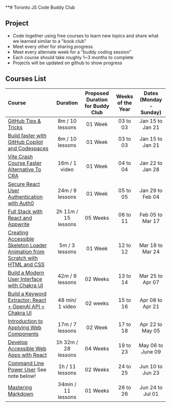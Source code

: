 **# Toronto JS Code Buddy Club

## Project
- Code together using free courses to learn new topics and share what we learned  similar to a "book club"
- Meet every other for sharing progress
- Meet every alternate week for a "buddy coding session"
- Each course should take roughly 1~3 months to complete
- Projects will be updated on github to show progress

## Courses List

| Course | Duration | Proposed Duration for Buddy Club | Weeks of the Year | Dates (Monday - Sunday) |
| :--- | :---: | :---: | :---: | :---: |
| [GitHub Tips & Tricks](https://egghead.io/courses/github-tips-tricks-6fc4) | 8m / 10 lessons | 01 Week | 03 to 03 | Jan 15 to Jan 21 |
| [Build faster with GitHub Copilot and Codespaces](https://youtu.be/Lseaqxg8NaY?si=qblR8Am2hJlhcn0Q) | 8m / 10 lessons | 01 Week | 03 to 03 | Jan 15 to Jan 21 |
| [Vite Crash Course Faster Alternative To CRA](https://youtu.be/Lseaqxg8NaY?si=qblR8Am2hJlhcn0Qhttps://www.youtube.com/watch?v=89NJdbYTgJ8) | 16m / 1 video | 01 Week | 04 to 04 | Jan 22 to Jan 28 | 
|[Secure React User Authentication with Auth0](https://egghead.io/courses/secure-react-user-authentication-with-auth0-5e17e718) | 24m / 9 lessons | 01 Week | 05 to 05 | Jan 29 to Feb 04 |
| [Full Stack with React and Appwrite](https://egghead.io/courses/full-stack-with-react-and-appwrite-e1e46f61) | 2h 11m / 15 lessons | 05 Weeks | 06 to 11 | Feb 05 to Mar 17 |
| [Creating Accessible Skeleton Loader Animation from Scratch with HTML and CSS](https://egghead.io/courses/creating-accessible-skeleton-loader-animation-from-scratch-with-html-and-css-4b3d6427) | 5m / 3 lessons | 01 Week | 12 to 12 | Mar 18 to Mar 24 |
| [Build a Modern User Interface with Chakra UI](https://egghead.io/courses/build-a-modern-user-interface-with-chakra-ui-fac68106) | 42m / 9 lessons | 02 Weeks |  13 to 14 | Mar 25 to Apr 07 |
| [Build a Keyword Extractor: React + OpenAI API + Chakra UI](https://youtu.be/jJNPPP2YEdM?si=FT7l6K41OIj76Ubr)| 48 min/ 1 video | 02 weeks | 15 to 16 | Apr 08 to Apr 21 |
| [Introduction to Applying Web Components](https://egghead.io/courses/web-components-f902) | 17m / 7 lessons | 02 Week |  17 to 18 | Apr 22 to May 05 |
| [Develop Accessible Web Apps with React](https://egghead.io/courses/develop-accessible-web-apps-with-react) | 1h 32m / 28 lessons | 04 Weeks |  19 to 23 | May 06 to June 09 |
| [Command Line Power User](https://commandlinepoweruser.com/) See note below!| 1h / 11 lessons | 02 Weeks |  24 to 25 | Jun 10 to Jun 23 |
| [Mastering Markdown](https://masteringmarkdown.com/) | 34min / 11 lessons | 01 Weeks |  26 to 26 | Jun 24 to Jul 01 |

